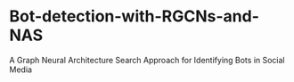 # Bot-detection-with-RGCNs-and-NAS
A Graph Neural Architecture Search Approach for Identifying Bots in Social Media
